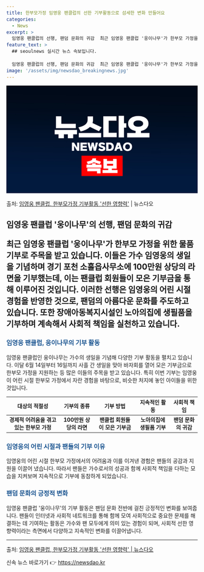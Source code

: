 ```yaml
---
title: 한부모가정 임영웅 팬클럽의 선한 기부활동으로 섬세한 변화 만들어요
categories:
  - News
excerpt: >
  임영웅 팬클럽의 선행, 팬덤 문화의 귀감  최근 임영웅 팬클럽 '웅이나무'가 한부모 가정을 위한 물품 기부로…
feature_text: >
  ## seoulnews 실시간 뉴스 속보입니다.

  임영웅 팬클럽의 선행, 팬덤 문화의 귀감  최근 임영웅 팬클럽 '웅이나무'가 한부모 가정을 위한 물품 기부로…
image: '/assets/img/newsdao_breakingnews.jpg'
---
```


![뉴스다오 속보](/assets/img/newsdao_breakingnews.jpg)

<p>출처: <a href="https://newsdao.kr/4494" rel="dofollow">임영웅 팬클럽, 한부모가정 기부활동 '선한 영향력'</a> | 뉴스다오</p>

<h2 data-ke-size="size26">임영웅 팬클럽 '웅이나무'의 선행, 팬덤 문화의 귀감</</h2>
<p data-ke-size="size16">최근 임영웅 팬클럽 '웅이나무'가 한부모 가정을 위한 물품 기부로 주목을 받고 있습니다. 이들은 가수 임영웅의 생일을 기념하며 경기 포천 소흘읍사무소에 100만원 상당의 라면을 기부했는데, 이는 팬클럽 회원들이 모은 기부금을 통해 이루어진 것입니다. 이러한 선행은 임영웅의 어린 시절 경험을 반영한 것으로, 팬덤의 아름다운 문화를 주도하고 있습니다. 또한 장애아동복지시설인 노아의집에 생필품을 기부하며 계속해서 사회적 책임을 실천하고 있습니다.</p>

<h3><span style="color: #1a5490;">임영웅 팬클럽, 웅이나무의 기부 활동</span></h3>
<p data-ke-size="size16">임영웅 팬클럽인 웅이나무는 가수의 생일을 기념해 다양한 기부 활동을 펼치고 있습니다. 이달 6월 14일부터 16일까지 사흘 간 생일을 맞아 바자회를 열어 모은 기부금으로 한부모 가정을 지원하는 등 많은 이들의 주목을 받고 있습니다. 특히 이번 기부는 임영웅이 어린 시절 한부모 가정에서 자란 경험을 바탕으로, 비슷한 처지에 놓인 아이들을 위한 것입니다.</p>

<table>
<thead>
<tr>
<th style="text-align: center;">대상의 적절성</th>
<th style="text-align: center;">기부의 종류</th>
<th style="text-align: center;">기부 방법</th>
<th style="text-align: center;">지속적인 활동</th>
<th style="text-align: center;">사회적 책임</th>
</tr>
</thead>
<tbody>
<tr>
<td style="text-align: center; height: 17px;"><b>경제적 어려움을 겪고 있는 한부모 가정</b></td>
<td style="text-align: center; height: 17px;"><b>100만원 상당의 라면</b></td>
<td style="text-align: center; height: 17px;"><b>팬클럽 회원들이 모은 기부금</b></td>
<td style="text-align: center; height: 17px;"><b>노아의집에 생필품 기부</b></td>
<td style="text-align: center; height: 17px;"><b>팬덤 문화의 귀감</b></td>
</tr>
</tbody>
</table>

<h3><span style="color: #1a5490;">임영웅의 어린 시절과 팬들의 기부 이유</span></h3>
<p data-ke-size="size16">임영웅의 어린 시절 한부모 가정에서의 어려움과 이를 이겨낸 경험은 팬들의 공감과 지원을 이끌어 냈습니다. 따라서 팬들은 가수로서의 성공과 함께 사회적 책임을 다하는 모습을 지켜보며 지속적으로 기부에 동참하게 되었습니다.</p>

<h3><span style="color: #1a5490;">팬덤 문화의 긍정적 변화</span></h3>
<p data-ke-size="size16">임영웅 팬클럽 '웅이나무'의 기부 활동은 팬덤 문화 전반에 걸친 긍정적인 변화를 보여줍니다. 팬들이 인터넷과 사회적 네트워크를 통해 함께 모여 사회적으로 중요한 문제를 해결하는 데 기여하는 활동은 가수와 팬 모두에게 의미 있는 경험이 되며, 사회적 선한 영향력이라는 측면에서 다양하고 지속적인 변화를 이끌어냅니다.</p>

<hr>
<p data-ke-size="size16">출처: <a href="https://newsdao.kr/4494">임영웅 팬클럽, 한부모가정 기부활동 '선한 영향력' | 뉴스다오</a></p> 

신속 뉴스 바로가기 👉 <a href="https://newsdao.kr" rel="dofollow">https://newsdao.kr</a>


